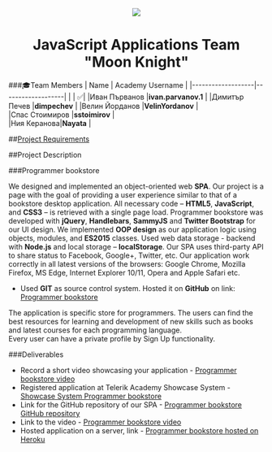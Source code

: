 
<p align="center">
<a href="http://academy.telerik.com/">
<img src="https://camo.githubusercontent.com/08ecbe7b67d65cc7c6990787e2836b27b4296f2d/68747470733a2f2f7261772e6769746875622e636f6d2f666c65787472792f54656c6572696b2d41636164656d792f6d61737465722f50726f6772616d6d696e6725323077697468253230432532332f436f6465732f4f746865722f54656c6572696b2e706e67"/>
</a>

<h1 align="center">JavaScript Applications Team "Moon Knight"</h1>

###:mortar_board:Team Members
| Name              | Academy Username      	|
|-------------------|-------------------|
|                   | :white_check_mark:|
|Иван Първанов |__ivan.parvanov.1__	        |
|Димитър Печев |__dimpechev__ |
|Велин Йорданов |__VelinYordanov__    	|	
|Спас Стоимиров |__sstoimirov__            	|			
|Ния Керанова|__Nayata__       	|	

##<a href="https://github.com/JS-APPs-Team-Moon-Knight/Programmer-book-store/blob/master/Description.md">Project Requirements</a>  

##Project Description

###Programmer bookstore

We designed and implemented an object-oriented web __SPA__. Our project is a page with the goal of providing a user experience similar to that of a bookstore desktop application. All necessary code – __HTML5__, __JavaScript__, and __CSS3__ – is retrieved with a single page load.
Programmer bookstore was developed with __jQuery__, __Handlebars__, __SammyJS__ and __Twitter Bootstrap__ for our UI design. We implemented __OOP design__ as our application logic using objects, modules, and __ES2015__ classes. Used web data storage - backend with __Node.js__ and local storage – __localStorage__. Our SPA uses third-party API to share status to Facebook, Google+, Twitter, etc. Our application work correctly in all latest versions of the browsers: Google Chrome, Mozilla Firefox, MS Edge, Internet Explorer 10/11, Opera and Apple Safari etc. 

* Used __GIT__ as source control system. Hosted it on __GitHub__ on link: <a href="https://github.com/JS-APPs-Team-Moon-Knight/Programmer-book-store">Programmer bookstore</a>


The application is specific store for programmers. The users can find the best resources for learning and development of new skills such as books and latest courses for each programming language.  
Every user can have a private profile by Sign Up functionality. 

###Deliverables
  * Record a short video showcasing your application - <a href="#">Programmer bookstore video</a>
  * Registered application at Telerik Academy Showcase System - <a href="#">Showcase System Programmer bookstore</a>
  * Link for the GitHub repository of our SPA - <a href="https://github.com/JS-APPs-Team-Moon-Knight/Programmer-book-store">Programmer bookstore GitHub repository</a>
  * Link to the video - <a href="#">Programmer bookstore video</a>
  * Hosted application on a server, link - <a href="#https://programmer-bookstore.herokuapp.com/index.html#/products">Programmer bookstore hosted on Heroku</a>
